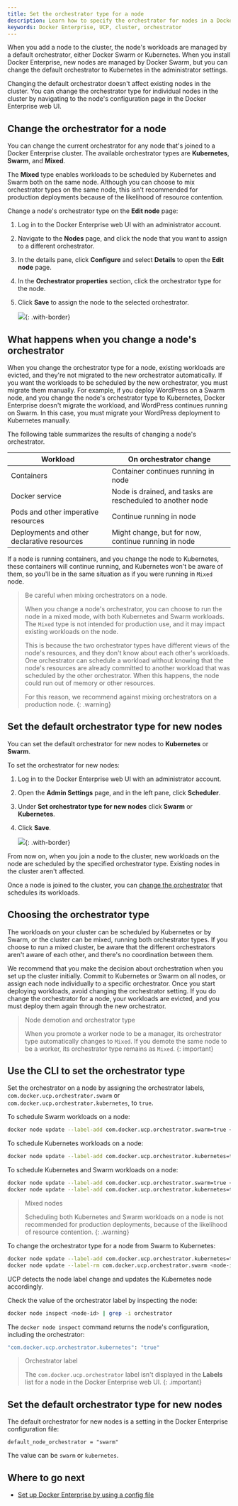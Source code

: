 ```yaml
---
title: Set the orchestrator type for a node
description: Learn how to specify the orchestrator for nodes in a Docker Enterprise Edition cluster.
keywords: Docker Enterprise, UCP, cluster, orchestrator
---
```


When you add a node to the cluster, the node's workloads are managed by a
default orchestrator, either Docker Swarm or Kubernetes. When you install
Docker Enterprise, new nodes are managed by Docker Swarm, but you can change the
default orchestrator to Kubernetes in the administrator settings.

Changing the default orchestrator doesn't affect existing nodes in the cluster.
You can change the orchestrator type for individual nodes in the cluster
by navigating to the node's configuration page in the Docker Enterprise web UI.

## Change the orchestrator for a node

You can change the current orchestrator for any node that's joined to a
Docker Enterprise cluster. The available orchestrator types are **Kubernetes**,
**Swarm**, and **Mixed**.

The **Mixed** type enables workloads to be scheduled by Kubernetes and Swarm
both on the same node. Although you can choose to mix orchestrator types on the
same node, this isn't recommended for production deployments because of the
likelihood of resource contention.

Change a node's orchestrator type on the **Edit node** page:

1.  Log in to the Docker Enterprise web UI with an administrator account.
2.  Navigate to the **Nodes** page, and click the node that you want to assign
    to a different orchestrator.
3.  In the details pane, click **Configure** and select **Details** to open
    the **Edit node** page.
4.  In the **Orchestrator properties** section, click the orchestrator type
    for the node.
5.  Click **Save** to assign the node to the selected orchestrator.

    ![](../../images/change-orchestrator-for-node-1.png){: .with-border}

## What happens when you change a node's orchestrator

When you change the orchestrator type for a node, existing workloads are
evicted, and they're not migrated to the new orchestrator automatically.
If you want the workloads to be scheduled by the new orchestrator, you must
migrate them manually. For example, if you deploy WordPress on a Swarm
node, and you change the node's orchestrator type to Kubernetes, Docker Enterprise
doesn't migrate the workload, and WordPress continues running on Swarm. In
this case, you must migrate your WordPress deployment to Kubernetes manually.

The following table summarizes the results of changing a node's orchestrator.

|                  Workload                   |                   On orchestrator change                   |
| ------------------------------------------- | ---------------------------------------------------------- |
| Containers                                  | Container continues running in node                        |
| Docker service                              | Node is drained, and tasks are rescheduled to another node |
| Pods and other imperative resources         | Continue running in node                                   |
| Deployments and other declarative resources | Might change, but for now, continue running in node        |

If a node is running containers, and you change the node to Kubernetes, these
containers will continue running, and Kubernetes won't be aware of them, so
you'll be in the same situation as if you were running in `Mixed` node.

> Be careful when mixing orchestrators on a node.
>
> When you change a node's orchestrator, you can choose to run the node in a
> mixed mode, with both Kubernetes and Swarm workloads. The `Mixed` type
> is not intended for production use, and it may impact existing workloads
> on the node.
>
> This is because the two orchestrator types have different views of the node's
> resources, and they don't know about each other's workloads. One orchestrator
> can schedule a workload without knowing that the node's resources are already
> committed to another workload that was scheduled by the other orchestrator.
> When this happens, the node could run out of memory or other resources.
>
> For this reason, we recommend against mixing orchestrators on a production
> node. 
{: .warning}

## Set the default orchestrator type for new nodes

You can set the default orchestrator for new nodes to **Kubernetes** or
**Swarm**.

To set the orchestrator for new nodes:

1.  Log in to the Docker Enterprise web UI with an administrator account.
2.  Open the **Admin Settings** page, and in the left pane, click **Scheduler**.
3.  Under **Set orchestrator type for new nodes** click **Swarm**
    or **Kubernetes**.
4.  Click **Save**.
    
    ![](../../images/join-nodes-to-cluster-1.png){: .with-border}

From now on, when you join a node to the cluster, new workloads on the node
are scheduled by the specified orchestrator type. Existing nodes in the cluster
aren't affected.

Once a node is joined to the cluster, you can
[change the orchestrator](#change-the-orchestrator-for-a-node) that schedules its
workloads.

## Choosing the orchestrator type

The workloads on your cluster can be scheduled by Kubernetes or by Swarm, or
the cluster can be mixed, running both orchestrator types. If you choose to
run a mixed cluster, be aware that the different orchestrators aren't aware of
each other, and there's no coordination between them.

We recommend that you make the decision about orchestration when you set up the
cluster initially. Commit to Kubernetes or Swarm on all nodes, or assign each
node individually to a specific orchestrator. Once you start deploying workloads,
avoid changing the orchestrator setting. If you do change the orchestrator for a
node, your workloads are evicted, and you must deploy them again through the
new orchestrator.

> Node demotion and orchestrator type
>
> When you promote a worker node to be a manager, its orchestrator type
> automatically changes to `Mixed`. If you demote the same node to be a worker,
> its orchestrator type remains as `Mixed`.
{: important}

## Use the CLI to set the orchestrator type

Set the orchestrator on a node by assigning the orchestrator labels,
`com.docker.ucp.orchestrator.swarm` or `com.docker.ucp.orchestrator.kubernetes`,
to `true`.

To schedule Swarm workloads on a node:

```bash
docker node update --label-add com.docker.ucp.orchestrator.swarm=true <node-id>
```

To schedule Kubernetes workloads on a node:

```bash
docker node update --label-add com.docker.ucp.orchestrator.kubernetes=true <node-id>
```

To schedule Kubernetes and Swarm workloads on a node:

```bash
docker node update --label-add com.docker.ucp.orchestrator.swarm=true <node-id>
docker node update --label-add com.docker.ucp.orchestrator.kubernetes=true <node-id>
```

> Mixed nodes
> 
> Scheduling both Kubernetes and Swarm workloads on a node is not recommended
> for production deployments, because of the likelihood of resource contention.
{: .warning}

To change the orchestrator type for a node from Swarm to Kubernetes:

```bash
docker node update --label-add com.docker.ucp.orchestrator.kubernetes=true <node-id>
docker node update --label-rm com.docker.ucp.orchestrator.swarm <node-id>
```

UCP detects the node label change and updates the Kubernetes node accordingly.

Check the value of the orchestrator label by inspecting the node:

```bash
docker node inspect <node-id> | grep -i orchestrator
```

The `docker node inspect` command returns the node's configuration, including
the orchestrator:

```bash
"com.docker.ucp.orchestrator.kubernetes": "true"
```

> Orchestrator label
>
> The `com.docker.ucp.orchestrator` label isn't displayed in the **Labels**
> list for a node in the Docker Enterprise web UI.
{: .important}

## Set the default orchestrator type for new nodes

The default orchestrator for new nodes is a setting in the Docker Enterprise
configuration file:

```
default_node_orchestrator = "swarm"
```

The value can be `swarm` or `kubernetes`.

## Where to go next

- [Set up Docker Enterprise by using a config file](ucp-configuration-file.md)